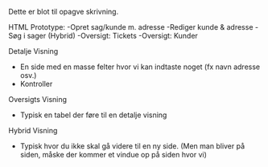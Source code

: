 Dette er blot til opagve skrivning. 

HTML Prototype: 
  -Opret sag/kunde m. adresse 
  -Rediger kunde & adresse
  -Søg i sager (Hybrid) 
  -Oversigt: Tickets 
  -Oversigt: Kunder


  Detalje Visning 
  - En side med en masse felter hvor vi kan indtaste noget (fx navn adresse osv.)
  - Kontroller

  Oversigts Visning
  - Typisk en tabel der føre til en detalje visning

  Hybrid Visning
  - Typisk hvor du ikke skal gå videre til en ny side. (Men man bliver på siden, måske der kommer et vindue op på siden hvor vi) 
